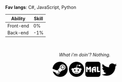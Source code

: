 <!--
**ebisai/ebisai** is a ✨ _special_ ✨ repository because its `README.md` (this file) appears on your GitHub profile. -->
**Fav langs**: C#, JavaScript, Python 

| Ability | Skill |
|---|---|
| Front-end | 0% |
| Back-end | -1% |
<div style="text-align: center">
</br>
</br>
<i>What i'm doin'? Nothing.</i>

 <a href="http://steamcommunity.com/profiles/76561198345788634"><img src="./src/img/steam.svg" height="48" width="48" ></a>
<a href="https://www.reddit.com/user/ilovetravestis/"><img src="./src/img/reddit.svg" height="48" width="48"></a>
<a href="https://myanimelist.net/profile/ebisai"><img src="./src/img/myanimelist.svg" height="48" width="48" ></a>
<a href="https://twitter.com/intent/user?user_id=763536485635227648"><img src="./src/img/twitter.svg" height="48" width="48" styles="outline: 6px solid white"></a>
</div>
